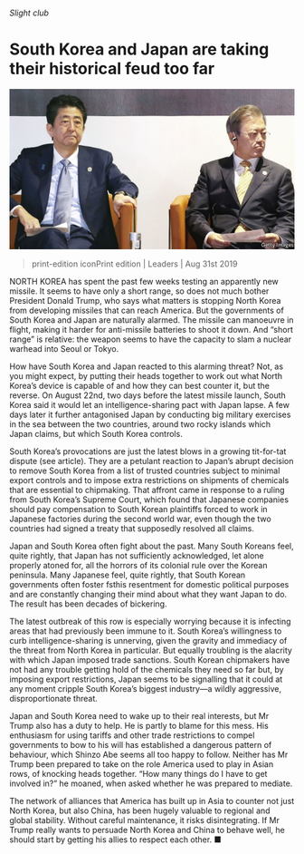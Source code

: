###### Slight club

# South Korea and Japan are taking their historical feud too far 

![image](images/20190831_LDP501.jpg) 

> print-edition iconPrint edition | Leaders | Aug 31st 2019 

NORTH KOREA has spent the past few weeks testing an apparently new missile. It seems to have only a short range, so does not much bother President Donald Trump, who says what matters is stopping North Korea from developing missiles that can reach America. But the governments of South Korea and Japan are naturally alarmed. The missile can manoeuvre in flight, making it harder for anti-missile batteries to shoot it down. And “short range” is relative: the weapon seems to have the capacity to slam a nuclear warhead into Seoul or Tokyo. 

How have South Korea and Japan reacted to this alarming threat? Not, as you might expect, by putting their heads together to work out what North Korea’s device is capable of and how they can best counter it, but the reverse. On August 22nd, two days before the latest missile launch, South Korea said it would let an intelligence-sharing pact with Japan lapse. A few days later it further antagonised Japan by conducting big military exercises in the sea between the two countries, around two rocky islands which Japan claims, but which South Korea controls. 

South Korea’s provocations are just the latest blows in a growing tit-for-tat dispute (see article). They are a petulant reaction to Japan’s abrupt decision to remove South Korea from a list of trusted countries subject to minimal export controls and to impose extra restrictions on shipments of chemicals that are essential to chipmaking. That affront came in response to a ruling from South Korea’s Supreme Court, which found that Japanese companies should pay compensation to South Korean plaintiffs forced to work in Japanese factories during the second world war, even though the two countries had signed a treaty that supposedly resolved all claims. 

Japan and South Korea often fight about the past. Many South Koreans feel, quite rightly, that Japan has not sufficiently acknowledged, let alone properly atoned for, all the horrors of its colonial rule over the Korean peninsula. Many Japanese feel, quite rightly, that South Korean governments often foster fsthis resentment for domestic political purposes and are constantly changing their mind about what they want Japan to do. The result has been decades of bickering. 

The latest outbreak of this row is especially worrying because it is infecting areas that had previously been immune to it. South Korea’s willingness to curb intelligence-sharing is unnerving, given the gravity and immediacy of the threat from North Korea in particular. But equally troubling is the alacrity with which Japan imposed trade sanctions. South Korean chipmakers have not had any trouble getting hold of the chemicals they need so far but, by imposing export restrictions, Japan seems to be signalling that it could at any moment cripple South Korea’s biggest industry—a wildly aggressive, disproportionate threat. 

Japan and South Korea need to wake up to their real interests, but Mr Trump also has a duty to help. He is partly to blame for this mess. His enthusiasm for using tariffs and other trade restrictions to compel governments to bow to his will has established a dangerous pattern of behaviour, which Shinzo Abe seems all too happy to follow. Neither has Mr Trump been prepared to take on the role America used to play in Asian rows, of knocking heads together. “How many things do I have to get involved in?” he moaned, when asked whether he was prepared to mediate. 

The network of alliances that America has built up in Asia to counter not just North Korea, but also China, has been hugely valuable to regional and global stability. Without careful maintenance, it risks disintegrating. If Mr Trump really wants to persuade North Korea and China to behave well, he should start by getting his allies to respect each other. ■ 

